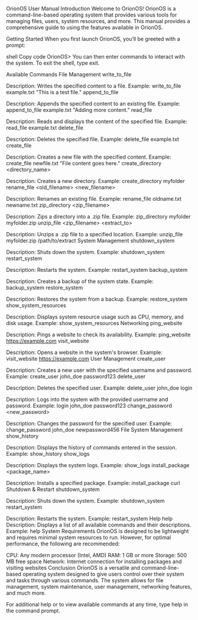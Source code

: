 OrionOS User Manual
Introduction
Welcome to OrionOS! OrionOS is a command-line-based operating system that provides various tools for managing files, users, system resources, and more. This manual provides a comprehensive guide to using the features available in OrionOS.

Getting Started
When you first launch OrionOS, you’ll be greeted with a prompt:

shell
Copy code
OrionOS>
You can then enter commands to interact with the system. To exit the shell, type exit.

Available Commands
File Management
write_to_file <filename> <content>

Description: Writes the specified content to a file.
Example: write_to_file example.txt "This is a test file."
append_to_file <filename> <content>

Description: Appends the specified content to an existing file.
Example: append_to_file example.txt "Adding more content."
read_file <filename>

Description: Reads and displays the content of the specified file.
Example: read_file example.txt
delete_file <filename>

Description: Deletes the specified file.
Example: delete_file example.txt
create_file <filename> <content>

Description: Creates a new file with the specified content.
Example: create_file newfile.txt "File content goes here."
create_directory <directory_name>

Description: Creates a new directory.
Example: create_directory myfolder
rename_file <old_filename> <new_filename>

Description: Renames an existing file.
Example: rename_file oldname.txt newname.txt
zip_directory <directory> <zip_filename>

Description: Zips a directory into a .zip file.
Example: zip_directory myfolder myfolder.zip
unzip_file <zip_filename> <extract_to>

Description: Unzips a .zip file to a specified location.
Example: unzip_file myfolder.zip /path/to/extract
System Management
shutdown_system

Description: Shuts down the system.
Example: shutdown_system
restart_system

Description: Restarts the system.
Example: restart_system
backup_system

Description: Creates a backup of the system state.
Example: backup_system
restore_system

Description: Restores the system from a backup.
Example: restore_system
show_system_resources

Description: Displays system resource usage such as CPU, memory, and disk usage.
Example: show_system_resources
Networking
ping_website <url>

Description: Pings a website to check its availability.
Example: ping_website https://example.com
visit_website <url>

Description: Opens a website in the system's browser.
Example: visit_website https://example.com
User Management
create_user <username> <password>

Description: Creates a new user with the specified username and password.
Example: create_user john_doe password123
delete_user <username>

Description: Deletes the specified user.
Example: delete_user john_doe
login <username> <password>

Description: Logs into the system with the provided username and password.
Example: login john_doe password123
change_password <username> <new_password>

Description: Changes the password for the specified user.
Example: change_password john_doe newpassword456
File System Management
show_history

Description: Displays the history of commands entered in the session.
Example: show_history
show_logs

Description: Displays the system logs.
Example: show_logs
install_package <package_name>

Description: Installs a specified package.
Example: install_package curl
Shutdown & Restart
shutdown_system

Description: Shuts down the system.
Example: shutdown_system
restart_system

Description: Restarts the system.
Example: restart_system
Help
help
Description: Displays a list of all available commands and their descriptions.
Example: help
System Requirements
OrionOS is designed to be lightweight and requires minimal system resources to run. However, for optimal performance, the following are recommended:

CPU: Any modern processor (Intel, AMD)
RAM: 1 GB or more
Storage: 500 MB free space
Network: Internet connection for installing packages and visiting websites
Conclusion
OrionOS is a versatile and command-line-based operating system designed to give users control over their system and tasks through various commands. The system allows for file management, system maintenance, user management, networking features, and much more.

For additional help or to view available commands at any time, type help in the command prompt.
